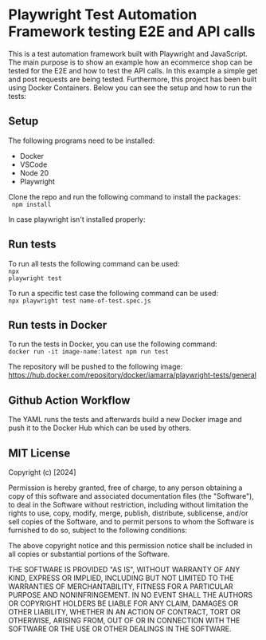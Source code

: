 # Playwright Test Automation Framework testing E2E and API calls

This is a test automation framework built with Playwright and JavaScript. The main purpose is to show an example how an ecommerce shop can be tested for the E2E and how to test the API calls. In this example a simple get and post requests are being tested.
Furthermore, this project has been built using Docker Containers. Below you can see the setup and how to run the tests:

## Setup

The following programs need to be installed:
- Docker
- VSCode
- Node 20
- Playwright

Clone the repo and run the following command to install the packages:<br>
<code> npm install </code>

In case playwright isn't installed properly:

## Run tests

To run all tests the following command can be used:<br>
<code>npx playwright test</code>

To run a specific test case the following command can be used:<br>
<code>npx playwright test name-of-test.spec.js</code>

## Run tests in Docker

To run the tests in Docker, you can use the following command:<br>
<code>docker run -it image-name:latest npm run test</code>

The repository will be pushed to the following image:<br>
https://hub.docker.com/repository/docker/iamarra/playwright-tests/general

## Github Action Workflow
The YAML runs the tests and afterwards build a new Docker image and push it to the Docker Hub which can be used by others.

## MIT License
Copyright (c) [2024]

Permission is hereby granted, free of charge, to any person obtaining a copy
of this software and associated documentation files (the "Software"), to deal
in the Software without restriction, including without limitation the rights
to use, copy, modify, merge, publish, distribute, sublicense, and/or sell
copies of the Software, and to permit persons to whom the Software is
furnished to do so, subject to the following conditions:

The above copyright notice and this permission notice shall be included in all
copies or substantial portions of the Software.

THE SOFTWARE IS PROVIDED "AS IS", WITHOUT WARRANTY OF ANY KIND, EXPRESS OR
IMPLIED, INCLUDING BUT NOT LIMITED TO THE WARRANTIES OF MERCHANTABILITY,
FITNESS FOR A PARTICULAR PURPOSE AND NONINFRINGEMENT. IN NO EVENT SHALL THE
AUTHORS OR COPYRIGHT HOLDERS BE LIABLE FOR ANY CLAIM, DAMAGES OR OTHER
LIABILITY, WHETHER IN AN ACTION OF CONTRACT, TORT OR OTHERWISE, ARISING FROM,
OUT OF OR IN CONNECTION WITH THE SOFTWARE OR THE USE OR OTHER DEALINGS IN THE
SOFTWARE.
